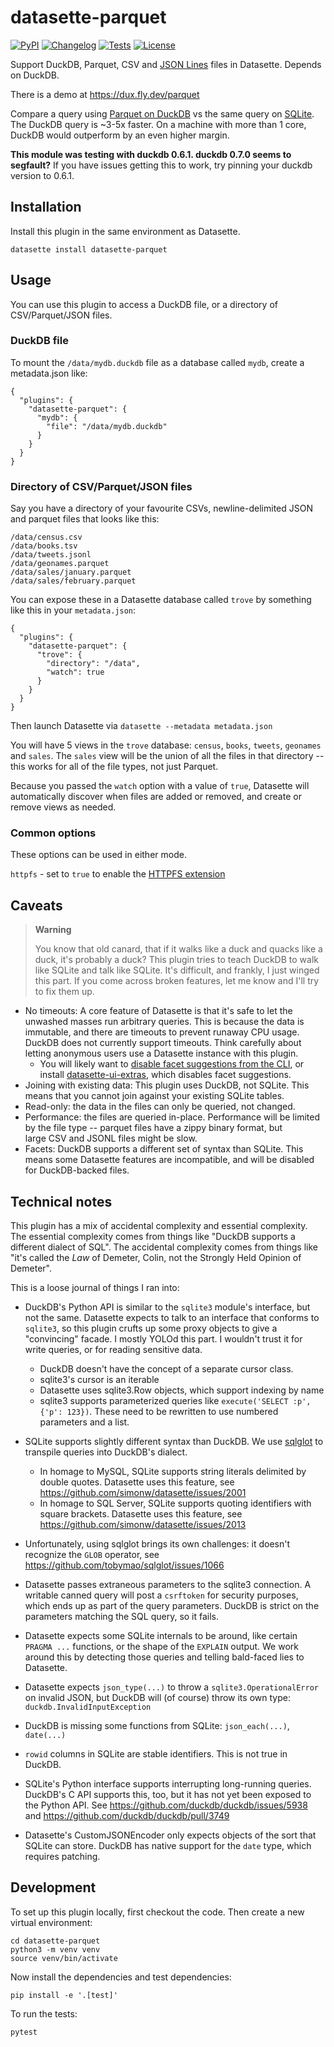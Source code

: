 # datasette-parquet

[![PyPI](https://img.shields.io/pypi/v/datasette-parquet.svg)](https://pypi.org/project/datasette-parquet/)
[![Changelog](https://img.shields.io/github/v/release/cldellow/datasette-parquet?include_prereleases&label=changelog)](https://github.com/cldellow/datasette-parquet/releases)
[![Tests](https://github.com/cldellow/datasette-parquet/workflows/Test/badge.svg)](https://github.com/cldellow/datasette-parquet/actions?query=workflow%3ATest)
[![License](https://img.shields.io/badge/license-Apache%202.0-blue.svg)](https://github.com/cldellow/datasette-parquet/blob/main/LICENSE)

Support DuckDB, Parquet, CSV and [JSON Lines](https://jsonlines.org/) files in Datasette. Depends on DuckDB.

There is a demo at https://dux.fly.dev/parquet

Compare a query using [Parquet on DuckDB](https://dux.fly.dev/parquet/geonames_stats) vs the same query on [SQLite](https://dux.fly.dev/geonames/geonames_stats). The DuckDB query is ~3-5x faster. On a machine with more than 1 core, DuckDB would outperform by an even higher margin.

**This module was testing with duckdb 0.6.1. duckdb 0.7.0 seems to segfault?** If you have issues getting this to work, try pinning your duckdb version to 0.6.1.

## Installation

Install this plugin in the same environment as Datasette.

    datasette install datasette-parquet

## Usage

You can use this plugin to access a DuckDB file, or a directory of CSV/Parquet/JSON files.

### DuckDB file

To mount the `/data/mydb.duckdb` file as a database called `mydb`, create a metadata.json like:

```
{
  "plugins": {
    "datasette-parquet": {
      "mydb": {
        "file": "/data/mydb.duckdb"
      }
    }
  }
}
```


### Directory of CSV/Parquet/JSON files

Say you have a directory of your favourite CSVs, newline-delimited JSON and parquet
files that looks like this:

```
/data/census.csv
/data/books.tsv
/data/tweets.jsonl
/data/geonames.parquet
/data/sales/january.parquet
/data/sales/february.parquet
```

You can expose these in a Datasette database called `trove` by something
like this in your `metadata.json`:

```
{
  "plugins": {
    "datasette-parquet": {
      "trove": {
        "directory": "/data",
        "watch": true
      }
    }
  }
}
```

Then launch Datasette via `datasette --metadata metadata.json`

You will have 5 views in the `trove` database: `census`, `books`, `tweets`, `geonames` and `sales`.
The `sales` view will be the union of all the files in that directory -- this works for all of the file types, not just Parquet.

Because you passed the `watch` option with a value of `true`, Datasette will automatically discover when
files are added or removed, and create or remove views as needed.

### Common options

These options can be used in either mode.

`httpfs` - set to `true` to enable the [HTTPFS extension](https://duckdb.org/docs/extensions/httpfs.html)

## Caveats

> **Warning**
>
> You know that old canard, that if it walks like a duck and quacks like a duck, it's probably a duck? This plugin tries to teach DuckDB to walk like SQLite and talk like SQLite. It's difficult, and frankly, I just winged this part. If you come across broken features, let me know and I'll try to fix them up.

- No timeouts: A core feature of Datasette is that it's safe to let the unwashed masses run arbitrary queries. This is because the data is immutable, and there are timeouts to prevent runaway CPU usage. DuckDB does not currently support timeouts. Think carefully about letting anonymous users use a Datasette instance with this plugin.
    - You will likely want to [disable facet suggestions from the CLI](https://docs.datasette.io/en/stable/settings.html#suggest-facets), or install [datasette-ui-extras](https://github.com/cldellow/datasette-ui-extras), which disables facet suggestions.
- Joining with existing data: This plugin uses DuckDB, not SQLite. This means that you cannot join against your existing SQLite tables.
- Read-only: the data in the files can only be queried, not changed.
- Performance: the files are queried in-place. Performance will be limited by the file type -- parquet files have a zippy binary format, but large CSV and JSONL files might be slow.
- Facets: DuckDB supports a different set of syntax than SQLite. This means some Datasette features are incompatible, and will be disabled for DuckDB-backed files.

## Technical notes

This plugin has a mix of accidental complexity and essential complexity.
The essential complexity comes from things like "DuckDB supports a different
dialect of SQL". The accidental complexity comes from things like "it's
called the _Law_ of Demeter, Colin, not the Strongly Held Opinion
of Demeter".

This is a loose journal of things I ran into:

- DuckDB's Python API is similar to the `sqlite3` module's interface, but not
  the same. Datasette expects to talk to an interface that conforms to `sqlite3`,
  so this plugin crufts up some proxy objects to give a "convincing" facade.
  I mostly YOLOd this part. I wouldn't trust it for write queries, or for
  reading sensitive data.
    - DuckDB doesn't have the concept of a separate cursor class.
    - sqlite3's cursor is an iterable
    - Datasette uses sqlite3.Row objects, which support indexing by name
    - sqlite3 supports parameterized queries like `execute('SELECT :p', {'p': 123})`.
      These need to be rewritten to use numbered parameters and a list.

- SQLite supports slightly different syntax than DuckDB. We use [sqlglot](https://github.com/tobymao/sqlglot)
  to transpile queries into DuckDB's dialect.
    - In homage to MySQL, SQLite supports string literals delimited by double
      quotes. Datasette uses this feature, see https://github.com/simonw/datasette/issues/2001
    - In homage to SQL Server, SQLite supports quoting identifiers with square
      brackets. Datasette uses this feature, see https://github.com/simonw/datasette/issues/2013

- Unfortunately, using sqlglot brings its own challenges: it doesn't recognize
  the `GLOB` operator, see https://github.com/tobymao/sqlglot/issues/1066

- Datasette passes extraneous parameters to the sqlite3 connection. A writable
  canned query will post a `csrftoken` for security purposes, which ends up
  as part of the query parameters. DuckDB is strict on the parameters matching
  the SQL query, so it fails.

- Datasette expects some SQLite internals to be around, like certain `PRAGMA ...` functions,
  or the shape of the `EXPLAIN` output. We work around this by detecting those
  queries and telling bald-faced lies to Datasette.

- Datasette expects `json_type(...)` to throw a `sqlite3.OperationalError` on invalid
  JSON, but DuckDB will (of course) throw its own type: `duckdb.InvalidInputException`

- DuckDB is missing some functions from SQLite: `json_each(...)`, `date(...)`

- `rowid` columns in SQLite are stable identifiers. This is not true in DuckDB.

- SQLite's Python interface supports interrupting long-running queries. DuckDB's
  C API supports this, too, but it has not yet been exposed to the Python API.
  See https://github.com/duckdb/duckdb/issues/5938 and https://github.com/duckdb/duckdb/pull/3749

- Datasette's CustomJSONEncoder only expects objects of the sort that SQLite can
  store. DuckDB has native support for the `date` type, which requires patching.

## Development

To set up this plugin locally, first checkout the code. Then create a new virtual environment:

    cd datasette-parquet
    python3 -m venv venv
    source venv/bin/activate

Now install the dependencies and test dependencies:

    pip install -e '.[test]'

To run the tests:

    pytest

